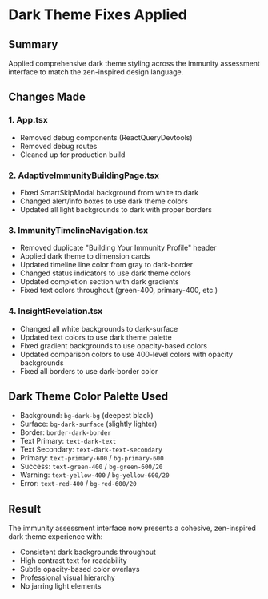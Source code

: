 # Dark Theme Fixes Applied

## Summary
Applied comprehensive dark theme styling across the immunity assessment interface to match the zen-inspired design language.

## Changes Made

### 1. **App.tsx**
- Removed debug components (ReactQueryDevtools)
- Removed debug routes
- Cleaned up for production build

### 2. **AdaptiveImmunityBuildingPage.tsx**
- Fixed SmartSkipModal background from white to dark
- Changed alert/info boxes to use dark theme colors
- Updated all light backgrounds to dark with proper borders

### 3. **ImmunityTimelineNavigation.tsx**
- Removed duplicate "Building Your Immunity Profile" header
- Applied dark theme to dimension cards
- Updated timeline line color from gray to dark-border
- Changed status indicators to use dark theme colors
- Updated completion section with dark gradients
- Fixed text colors throughout (green-400, primary-400, etc.)

### 4. **InsightRevelation.tsx**
- Changed all white backgrounds to dark-surface
- Updated text colors to use dark theme palette
- Fixed gradient backgrounds to use opacity-based colors
- Updated comparison colors to use 400-level colors with opacity backgrounds
- Fixed all borders to use dark-border color

## Dark Theme Color Palette Used
- Background: `bg-dark-bg` (deepest black)
- Surface: `bg-dark-surface` (slightly lighter)
- Border: `border-dark-border` 
- Text Primary: `text-dark-text`
- Text Secondary: `text-dark-text-secondary`
- Primary: `text-primary-600` / `bg-primary-600`
- Success: `text-green-400` / `bg-green-600/20`
- Warning: `text-yellow-400` / `bg-yellow-600/20`
- Error: `text-red-400` / `bg-red-600/20`

## Result
The immunity assessment interface now presents a cohesive, zen-inspired dark theme experience with:
- Consistent dark backgrounds throughout
- High contrast text for readability
- Subtle opacity-based color overlays
- Professional visual hierarchy
- No jarring light elements